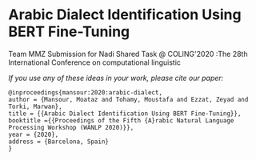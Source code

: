 # Arabic Dialect Identification Using BERT Fine-Tuning
Team MMZ Submission for Nadi Shared Task @ COLING'2020 :The 28th International Conference on computational linguistic 

_If you use any of these ideas in your work, please cite our paper:_


```
@inproceedings{mansour:2020:arabic-dialect,
author = {Mansour, Moataz and Tohamy, Moustafa and Ezzat, Zeyad and Torki, Marwan},
title = {{Arabic Dialect Identification Using BERT Fine-Tuning}},
booktitle ={{Proceedings of the Fifth {A}rabic Natural Language Processing Workshop (WANLP 2020)}},
year = {2020},
address = {Barcelona, Spain}
}

```

